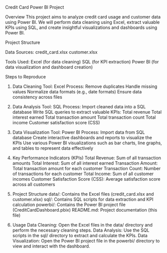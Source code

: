 Credit Card Power BI Project

Overview 
This project aims to analyze credit card usage and customer data using Power BI. We will perform data cleaning using Excel, extract valuable KPIs using SQL, and create insightful visualizations and dashboards using Power BI.

Project Structure

Data Sources:
credit_card.xlsx
customer.xlsx

Tools Used:
Excel (for data cleaning)
SQL (for KPI extraction)
Power BI (for data visualization and dashboard creation)

Steps to Reproduce
1. Data Cleaning
Tool: Excel
Process:
Remove duplicates
Handle missing values
Normalize data formats (e.g., date formats)
Ensure data consistency across files

2. Data Analysis
Tool: SQL
Process:
Import cleaned data into a SQL database
Write SQL queries to extract valuable KPIs:
Total revenue
Total interest earned
Total transaction amount
Total transaction count
Total income
Customer satisfaction score (CSS)

3. Data Visualization
Tool: Power BI
Process:
Import data from SQL database
Create interactive dashboards and reports to visualize the KPIs
Use various Power BI visualizations such as bar charts, line graphs, and tables to represent data effectively

4. Key Performance Indicators (KPIs)
Total Revenue: Sum of all transaction amounts
Total Interest: Sum of all interest earned
Transaction Amount: Total transaction amount for each customer
Transaction Count: Number of transactions for each customer
Total Income: Sum of all customer incomes
Customer Satisfaction Score (CSS): Average satisfaction score across all customers

5. Project Structure
data/: Contains the Excel files (credit_card.xlsx and customer.xlsx)
sql/: Contains SQL scripts for data extraction and KPI calculation
powerbi/: Contains the Power BI project file (CreditCardDashboard.pbix)
README.md: Project documentation (this file)

6. Usage
Data Cleaning: Open the Excel files in the data/ directory and perform the necessary cleaning steps.
Data Analysis: Use the SQL scripts in the sql/ directory to extract and calculate the KPIs.
Data Visualization: Open the Power BI project file in the powerbi/ directory to view and interact with the dashboard.
